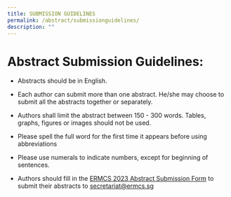 ```yaml
---
title: SUBMISSION GUIDELINES
permalink: /abstract/submissionguidelines/
description: ""
---
```

# **Abstract Submission Guidelines:**

* Abstracts should be in English.

* Each author can submit more than one abstract. He/she may choose to submit all the abstracts together or separately.

* Authors shall limit the abstract between 150 - 300 words. Tables, graphs, figures or images should not be used.

* Please spell the full word for the first time it appears before using abbreviations

* Please use numerals to indicate numbers, except for beginning of sentences.

* Authors should fill in the [ERMCS 2023 Abstract Submission Form]() to submit their abstracts to secretariat@ermcs.sg